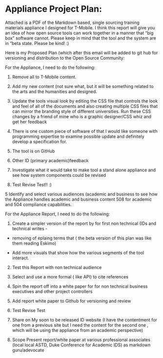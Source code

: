 # Appliance Project Plan:

Attached is a PDF of the Markdown based, single sourcing training materials appliance I designed for T-Mobile. I think this report will give you an idea of how open source tools can work together in a manner that “big box” software cannot. Please keep in mind that the tool and the system are in “beta state. Please be kind! :)

Here is my Proposed Plan (which after this email will be added to git hub for versioning and distribution to the Open Source Community:

For the Appliance, I need to do the following:

1. Remove all to T-Mobile content.

2. Add my new content (not sure what, but it will be something related to the arts and the humanities and designed.

3. Update the tools visual look by editing the CSS file that controls the look and feel of all of the documents and also creating multiple CSS files that can mirror the branding style of different universities. Run these CSS changes by a friend of mine who is a graphic designer/CSS whiz and get her feedback

4. There is one custom piece of software of that I would like someone with programming expertise to examine possible update and definitely develop a specification for.

5. The tool is on GitHub

7. Other ID (primary academic)feedback

8. Investigate what it would take to make tool a stand alone appliance and see how system components could be revised

5. Test Revise Test!! :)

5 Identify and select various audiences (academic and business to see how the Appliance handles academic and business content
508 for academic and 504 compliance capabilities.

For the Appliance Report, I need to do the following:

1. Create a simpler version of the report by for first non technical (IDs and technical writes -

 - removing of eplaing terms that  ( the beta version of this plan was like them reading Eskimo)

 - Add more visuals that show how the various segments of the tool interact.

2. Test this Report with non technical audience

3. Select and use a more formal ( like API) to cite references

4. Spin the report off into a white paper for  for non technical business executives and other project controllers

5. Add report white paper to Github for versioning and review

6. Test Revise Test

7. Share on My soon to be released ID website (I have the contentment for one from a previous site but I need the content for the second one , which will be using the appliance from an academic perspective)

8. Scope Present report/white paper at various professional associates (local local ASTD, Duke Conference for Academic IDS) as markdown guru/adevocate
